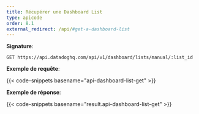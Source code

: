 ```yaml
---
title: Récupérer une Dashboard List
type: apicode
order: 8.1
external_redirect: /api/#get-a-dashboard-list
---
```


**Signature**:

`GET https://api.datadoghq.com/api/v1/dashboard/lists/manual/:list_id`

**Exemple de requête**:

{{< code-snippets basename="api-dashboard-list-get" >}}

**Exemple de réponse**:

{{< code-snippets basename="result.api-dashboard-list-get" >}}
